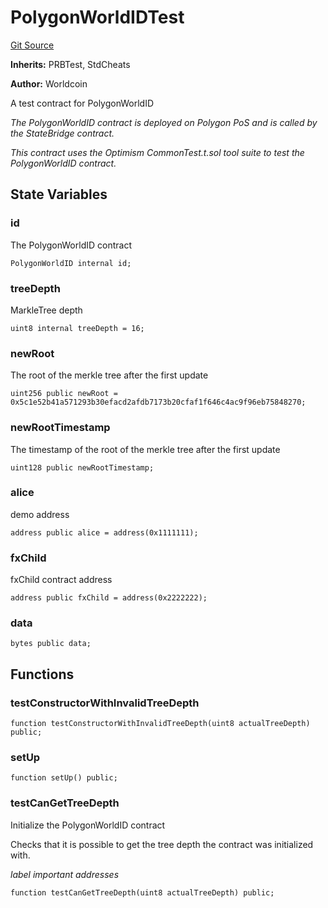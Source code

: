 # PolygonWorldIDTest

[Git Source](https://github.com/worldcoin/world-id-state-bridge/blob/5310dfa83169d2ad2a0eac7fa77c5c40fc5823d0/src/test/PolygonWorldID.t.sol)

**Inherits:** PRBTest, StdCheats

**Author:** Worldcoin

A test contract for PolygonWorldID

_The PolygonWorldID contract is deployed on Polygon PoS and is called by the StateBridge contract._

_This contract uses the Optimism CommonTest.t.sol tool suite to test the PolygonWorldID contract._

## State Variables

### id

The PolygonWorldID contract

```solidity
PolygonWorldID internal id;
```

### treeDepth

MarkleTree depth

```solidity
uint8 internal treeDepth = 16;
```

### newRoot

The root of the merkle tree after the first update

```solidity
uint256 public newRoot = 0x5c1e52b41a571293b30efacd2afdb7173b20cfaf1f646c4ac9f96eb75848270;
```

### newRootTimestamp

The timestamp of the root of the merkle tree after the first update

```solidity
uint128 public newRootTimestamp;
```

### alice

demo address

```solidity
address public alice = address(0x1111111);
```

### fxChild

fxChild contract address

```solidity
address public fxChild = address(0x2222222);
```

### data

```solidity
bytes public data;
```

## Functions

### testConstructorWithInvalidTreeDepth

```solidity
function testConstructorWithInvalidTreeDepth(uint8 actualTreeDepth) public;
```

### setUp

```solidity
function setUp() public;
```

### testCanGetTreeDepth

Initialize the PolygonWorldID contract

Checks that it is possible to get the tree depth the contract was initialized with.

_label important addresses_

```solidity
function testCanGetTreeDepth(uint8 actualTreeDepth) public;
```
